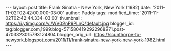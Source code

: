 \-\-- layout: post title: Frank Sinatra - New York, New York (1982)
date: \'2011-11-02T02:42:00.000-03:00\' author: Paddy tags:
modified\_time: \'2011-11-02T02:42:44.334-03:00\' thumbnail:
https://i.ytimg.com/vi/WV02nP9PLnQ/default.jpg blogger\_id:
tag:blogger.com,1999:blog-5715804192922968271.post-4703323015793124804
blogger\_orig\_url:
https://scunthorpe-to-newyork.blogspot.com/2011/11/frank-sinatra-new-york-new-york-1982.html
\-\--

